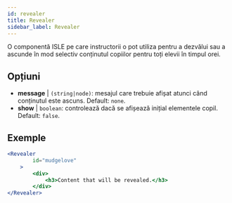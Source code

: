 ```yaml
---
id: revealer 
title: Revealer
sidebar_label: Revealer
---
```


O componentă ISLE pe care instructorii o pot utiliza pentru a dezvălui sau a ascunde în mod selectiv conținutul copiilor pentru toți elevii în timpul orei.

## Opțiuni

* __message__ | `(string|node)`: mesajul care trebuie afișat atunci când conținutul este ascuns. Default: `none`.
* __show__ | `boolean`: controlează dacă se afișează inițial elementele copil. Default: `false`.


## Exemple

```jsx live
<Revealer
        id="mudgelove"
    >
        <div>
            <h3>Content that will be revealed.</h3>
        </div>
</Revealer>
``` 

